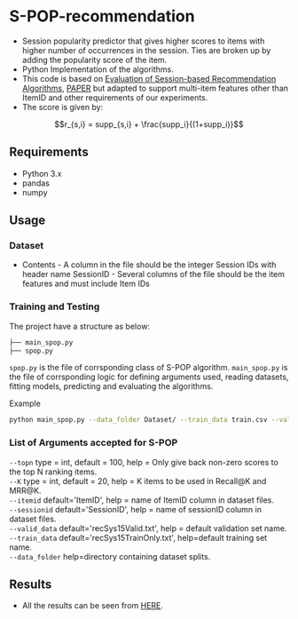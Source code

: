 # S-POP-recommendation
- Session popularity predictor that gives higher scores to items with higher number of occurrences in the session. Ties are broken up by adding the popularity score of the item.
- Python Implementation of the algorithms.
- This code is based on [Evaluation of Session-based Recommendation Algorithms](https://www.dropbox.com/sh/dbzmtq4zhzbj5o9/AACldzQWbw-igKjcPTBI6ZPAa?dl=0), [PAPER](https://arxiv.org/pdf/1803.09587) but adapted to support multi-item features other than ItemID and other requirements of our experiments.
- The score is given by:
```math
r_{s,i} = supp_{s,i} + \frac{supp_i}{(1+supp_i)}
```
## Requirements
- Python 3.x
- pandas
- numpy

## Usage

### Dataset
- Contents
        - A column in the file should be the integer Session IDs with header name SessionID
        - Several columns of the file should be the item features and must include Item IDs
        
### Training and Testing
The project have a structure as below:

```bash
├── main_spop.py
├── spop.py
```
`spop.py` is the file of corrsponding class of S-POP algorithm.
`main_spop.py` is the file of corrsponding logic for defining arguments used, reading datasets, fitting models, predicting and evaluating the algorithms.

Example
```bash
python main_spop.py --data_folder Dataset/ --train_data train.csv --valid_data valid.csv --K 20 --topn 100 --itemid ItemID --sessionid sessionID
```

### List of Arguments accepted for S-POP
```--topn``` type = int, default = 100, help = Only give back non-zero scores to the top N ranking items. <br>
```--K``` type = int, default = 20, help = K items to be used in Recall@K and MRR@K. <br>
```--itemid``` default='ItemID', help = name of ItemID column in dataset files. <br>
```--sessionid``` default='SessionID', help = name of sessionID column in dataset files. <br>
```--valid_data``` default='recSys15Valid.txt', help = default validation set name. <br>
```--train_data``` default='recSys15TrainOnly.txt', help=default training set name. <br>
```--data_folder``` help=directory containing dataset splits.

## Results

- All the results can be seen from [HERE](https://github.com/mmaher22/iCV-SBR/blob/master/Results/S-POP.pdf).
